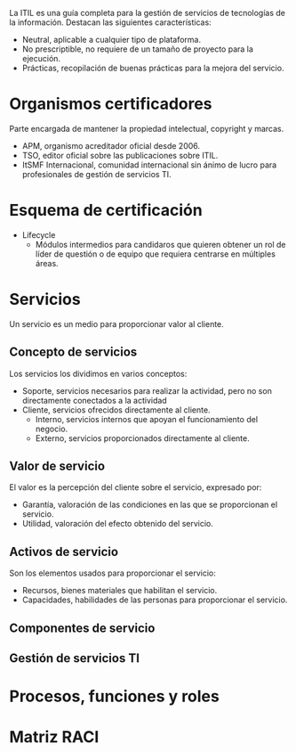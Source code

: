 La ITIL es una guía completa para la gestión de servicios de tecnologías de la información. Destacan las siguientes características:
- Neutral, aplicable a cualquier tipo de plataforma.
- No prescriptible, no requiere de un tamaño de proyecto para la ejecución.
- Prácticas, recopilación de buenas prácticas para la mejora del servicio.
# Organismos certificadores
Parte encargada de mantener la propiedad intelectual, copyright y marcas.
- APM, organismo acreditador oficial desde 2006.
- TSO, editor oficial sobre las publicaciones sobre ITIL.
- ItSMF Internacional, comunidad internacional sin ánimo de lucro para profesionales de gestión de servicios TI.
# Esquema de certificación
- Lifecycle
	- Módulos intermedios para candidaros que quieren obtener un rol de líder de questión o de equipo que requiera centrarse en múltiples áreas.
# Servicios
Un servicio es un medio para proporcionar valor al cliente.
## Concepto de servicios
Los servicios los dividimos en varios conceptos:
- Soporte, servicios necesarios para realizar la actividad, pero no son directamente conectados a la actividad
- Cliente, servicios ofrecidos directamente al cliente.
	- Interno, servicios internos que apoyan el funcionamiento del negocio.
	- Externo, servicios proporcionados directamente al cliente.
## Valor de servicio
El valor es la percepción del cliente sobre el servicio, expresado por:
- Garantía, valoración de las condiciones en las que se proporcionan el servicio.
- Utilidad, valoración del efecto obtenido del servicio.
## Activos de servicio
Son los elementos usados para proporcionar el servicio:
- Recursos, bienes materiales que habilitan el servicio.
- Capacidades, habilidades de las personas para proporcionar el servicio.
## Componentes de servicio
## Gestión de servicios TI
# Procesos, funciones y roles
# Matriz RACI